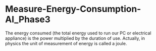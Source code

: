 # Measure-Energy-Consumption-AI_Phase3
The energy consumed (the total energy used to run our PC or electrical appliance) is the power multiplied by the duration of use. Actually, in physics the unit of measurement of energy is called a joule.
